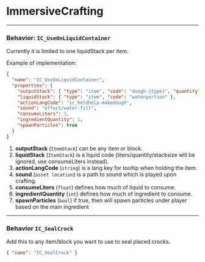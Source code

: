 # ImmersiveCrafting
---
### Behavior: `IC_UseOnLiquidContainer`
Currently it is limited to one liquidStack per item.

Example of implementation:
```json
{
  "name": "IC_UseOnLiquidContainer",
  "properties": {
    "outputStack": { "type": "item", "code": "dough-{type}", "quantity": 1 },
    "liquidStack": { "type": "item", "code": "waterportion" },
    "actionLangCode": "ic_heldhelp-makedough",
    "sound": "effect/water-fill",
    "consumeLiters": 1,
    "ingredientQuantity": 1,
    "spawnParticles": true
  }
}
```
1. **outputStack** (`ItemStack`) can be any item or block.
2. **liquidStack** (`ItemStack`) is a liquid code (liters/quantity/stacksize wlll be ignored, use consumeLiters instead).
3. **actionLangCode** (`string`) is a lang key for tooltip when holding the item.
4. **sound** (`asset location`) is a path to sound which is played upon crafting.
5. **consumeLiters** (`float`) defines how much of liquid to consume.
6. **ingredientQuantity** (`int`) defines how much of ingredient to consume.
7. **spawnParticles** (`bool`) if true, then will spawn particles under player based on the main ingredient
----
### Behavior `IC_SealCrock`
Add this to any item/block you want to use to seal placed crocks.
```json
{ "name": "IC_SealCrock" }
```